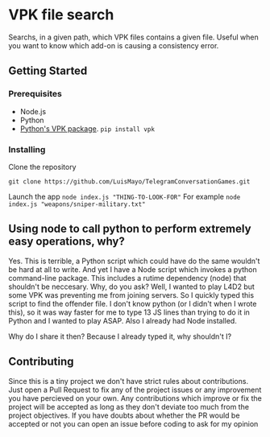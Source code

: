 # VPK file search
 Searchs, in a given path, which VPK files contains a given file. Useful when you want to know which add-on is causing a consistency error.

## Getting Started

### Prerequisites

 - Node.js
 - Python
 - [Python's VPK package](https://github.com/ValvePython/vpk). `pip install vpk`

### Installing

Clone the repository

```
git clone https://github.com/LuisMayo/TelegramConversationGames.git
```
Launch the app
`node index.js "THING-TO-LOOK-FOR"`
For example
`node index.js "weapons/sniper-military.txt"`

## Using node to call python to perform extremely easy operations, why?
Yes. This is terrible, a Python script which could have do the same wouldn't be hard at all to write. And yet I have a Node script which invokes a python command-line package. This includes a rutime dependency (node) that shouldn't be neccesary.
Why, do you ask? Well, I wanted to play L4D2 but some VPK was preventing me from joining servers. So I quickly typed this script to find the offender file. I don't know python (or I didn't when I wrote this), so it was way faster for me to type 13 JS lines than trying to do it in Python and I wanted to play ASAP. Also I already had Node installed.

Why do I share it then? Because I already typed it, why shouldn't I?

## Contributing
Since this is a tiny project we don't have strict rules about contributions. Just open a Pull Request to fix any of the project issues or any improvement you have percieved on your own. Any contributions which improve or fix the project will be accepted as long as they don't deviate too much from the project objectives. If you have doubts about whether the PR would be accepted or not you can open an issue before coding to ask for my opinion
